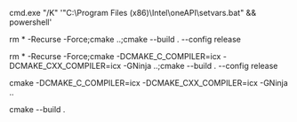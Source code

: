 cmd.exe "/K" '"C:\Program Files (x86)\Intel\oneAPI\setvars.bat" && powershell'

rm * -Recurse -Force;cmake ..;cmake --build . --config release

rm * -Recurse -Force;cmake -DCMAKE_C_COMPILER=icx -DCMAKE_CXX_COMPILER=icx -GNinja ..;cmake --build . --config release

cmake -DCMAKE_C_COMPILER=icx -DCMAKE_CXX_COMPILER=icx -GNinja ..

cmake --build .

